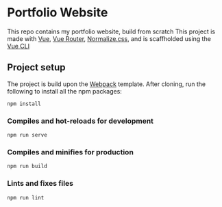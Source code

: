 # Portfolio Website
This repo contains my portfolio website, build from scratch
This project is made with [Vue](https://github.com/vuejs/vue), [Vue Router](https://github.com/vuejs/vue-router), [Normalize.css](https://github.com/necolas/normalize.css), and is scaffholded using the [Vue CLI](https://github.com/vuejs/vue-cli)

## Project setup
The project is build upon the [Webpack](https://github.com/webpack/webpack) template. After cloning, run the following to install all the npm packages:
```
npm install
```

### Compiles and hot-reloads for development
```
npm run serve
```

### Compiles and minifies for production
```
npm run build
```

### Lints and fixes files
```
npm run lint
```
